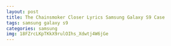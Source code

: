 ```yaml
---
layout: post
title: The Chainsmoker Closer Lyrics Samsung Galaxy S9 Case
tags: samsung galaxy s9
categories: samsung
img: 18FZrcLKpTKkX9rulOIhs_Xdwtj4W6jGe
---
```

